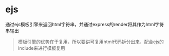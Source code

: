 # ejs

通过ejs模板引擎来返回html字符串，并通过express的render将其作为html字符串输出

> 模板引擎的优势在于复用，所以要讲可复用html代码拆分出来，配合ejs的include来进行模板复用